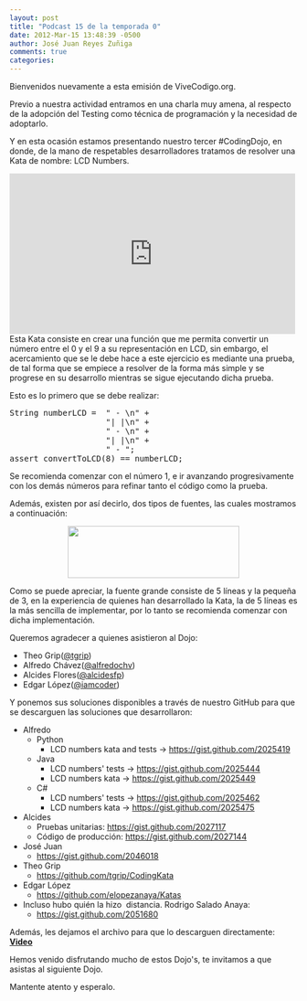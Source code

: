 ```yaml
---
layout: post
title: "Podcast 15 de la temporada 0"
date: 2012-Mar-15 13:48:39 -0500
author: José Juan Reyes Zuñiga
comments: true
categories: 
---
```


Bienvenidos nuevamente a esta emisión de ViveCodigo.org.

Previo a nuestra actividad entramos en una charla muy amena, al respecto de la adopción del Testing como técnica de programación y la necesidad de adoptarlo.

Y en esta ocasión estamos presentando nuestro tercer #CodingDojo, en donde, de la mano de respetables desarrolladores tratamos de resolver una Kata de nombre: LCD Numbers.

<iframe src="http://player.vimeo.com/video/38532924" height="281" width="500" allowfullscreen="" frameborder="0"></iframe>
<!-- more -->
Esta Kata consiste en crear una función que me permita convertir un número entre el 0 y el 9 a su representación en LCD, sin embargo, el acercamiento que se le debe hace a este ejercicio es mediante una prueba, de tal forma que se empiece a resolver de la forma más simple y se progrese en su desarrollo mientras se sigue ejecutando dicha prueba.

Esto es lo primero que se debe realizar:
<pre class="brush:java;">String numberLCD =  " - \n" +
                    "| |\n" +
                    " - \n" +
                    "| |\n" +
                    " - ";
assert convertToLCD(8) == numberLCD;</pre>
Se recomienda comenzar con el número 1, e ir avanzando progresivamente con los demás números para refinar tanto el código como la prueba.

Además, existen por así decirlo, dos tipos de fuentes, las cuales mostramos a continuación:
<p style="text-align: center;"><a href="http://vivecodigo.org/2012/03/15/podcast-15-de-la-temporada-0/ang-2qycaaii4-h-jpg-large/" rel="attachment wp-att-268"><img class="size-medium wp-image-268 aligncenter" title="Ang-2qYCAAIi4-h.jpg-large" alt="" src="http://vivecodigo.org/wp-content/uploads/Ang-2qYCAAIi4-h.jpg-large-300x91.jpg" width="300" height="91" /></a></p>
Como se puede apreciar, la fuente grande consiste de 5 líneas y la pequeña de 3, en la experiencia de quienes han desarrollado la Kata, la de 5 líneas es la más sencilla de implementar, por lo tanto se recomienda comenzar con dicha implementación.

Queremos agradecer a quienes asistieron al Dojo:
<ul>
  <li>Theo Grip(<a href="http://twitter.com/tgrip">@tgrip</a>)</li>
  <li>Alfredo Chávez(<a href="http://twitter.com/alfredochv">@alfredochv</a>)</li>
  <li>Alcides Flores(<a href="http://twitter.com/alcidesfp">@alcidesfp</a>)</li>
  <li>Edgar López(<a href="http://twitter.com/iamcoder">@iamcoder</a>)</li>
</ul>
Y ponemos sus soluciones disponibles a través de nuestro GitHub para que se descarguen las soluciones que desarrollaron:
<ul>
  <li>Alfredo
<ul>
  <li>Python
<ul>
  <li>LCD numbers kata and tests -&gt; <a href="https://gist.github.com/2025419">https://gist.github.com/2025419</a></li>
</ul>
</li>
  <li>Java
<ul>
  <li>LCD numbers' tests -&gt; <a href="https://gist.github.com/2025444">https://gist.github.com/2025444</a></li>
  <li>LCD numbers kata -&gt; <a href="https://gist.github.com/2025449">https://gist.github.com/2025449</a></li>
</ul>
</li>
  <li>C#
<ul>
  <li>LCD numbers' tests -&gt; <a href="https://gist.github.com/2025462">https://gist.github.com/2025462</a></li>
  <li>LCD numbers kata -&gt; <a href="https://gist.github.com/2025475">https://gist.github.com/2025475</a></li>
</ul>
</li>
</ul>
</li>
  <li>Alcides
<ul>
  <li>Pruebas unitarias: <a href="https://gist.github.com/2027117">https://gist.github.com/2027117</a></li>
  <li>Código de producción: <a href="https://gist.github.com/2027144">https://gist.github.com/2027144</a></li>
</ul>
</li>
  <li>José Juan
<ul>
  <li><a href="https://gist.github.com/2046018">https://gist.github.com/2046018</a></li>
</ul>
</li>
  <li>Theo Grip
<ul>
  <li><a href="https://github.com/tgrip/CodingKata">https://github.com/tgrip/CodingKata</a></li>
</ul>
</li>
  <li>Edgar López
<ul>
  <li><a href="https://github.com/elopezanaya/Katas" target="_blank">https://github.com/elopezanaya/Katas</a></li>
</ul>
</li>
  <li>Incluso hubo quién la hizo  distancia. Rodrigo Salado Anaya:
<ul>
  <li><a href="https://gist.github.com/2051680">https://gist.github.com/2051680</a></li>
</ul>
</li>
</ul>
Además, les dejamos el archivo para que lo descarguen directamente:
<strong>
<a href="http://s3.amazonaws.com/media.vivecodigo.org/podcast/temporada0/ViveCodigo00x15.mov">Video</a>
</strong>

Hemos venido disfrutando mucho de estos Dojo's, te invitamos a que asistas al siguiente Dojo.

Mantente atento y esperalo.